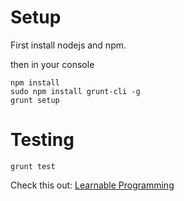 Setup
=====

First install nodejs and npm.

then in your console
```
npm install
sudo npm install grunt-cli -g
grunt setup
```

Testing
=======

```
grunt test
```
Check this out: [Learnable Programming](http://worrydream.com/LearnableProgramming)
